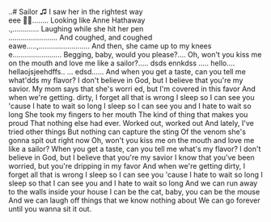..# Sailor
♫ 
I saw her in the rightest way <br>  eee
🎵🎶........
Looking like Anne Hathaway <br>.,.............
Laughing while she hit her pen <br>........................
And coughed, and coughed <br>eawe.....,.........................
And then, she came up to my knees <br>e........................
Begging, baby, would you please?....
Oh, won't you kiss me on the mouth and love me like a sailor?.....
dsds ennkdss
.....
hello....
hellaojsjeehdffs..
...
edsd......
 And when you get a taste, can you tell me what'dds my flavor?
I don't believe in God, but I believe that you're my savior.
My mom says that she's worri ed, but I'm covered in this favor
And when we're getting. dirty, I forget all that is wrong
I sleep so I can see you 'cause I hate to wait so long
I sleep so I can see you and I hate to wait so long
She took my fingers to her mouth
The kind of thing that makes you proud
That nothing else had ever.
Worked out, worked out
And lately, I've tried other things
But nothing can capture the sting
Of the venom she's gonna spit out right now
Oh, won't you kiss me on the mouth and love me like a sailor?
When you get a taste, can you tell me what's my flavor?
I don't believe in God, but I believe that you're my savior
I know that you've been worried, but you're dripping in my favor
And when we're getting dirty, I forget all that is wrong
I sleep so I can see you 'cause I hate to wait so long
I sleep so that I can see you and I hate to wait so long
And we can run away to the walls inside your house
I can be the cat, baby, you can be the mouse
And we can laugh off things that we know nothing about
We can go forever until you wanna sit it out.
<!--
geeznsns

